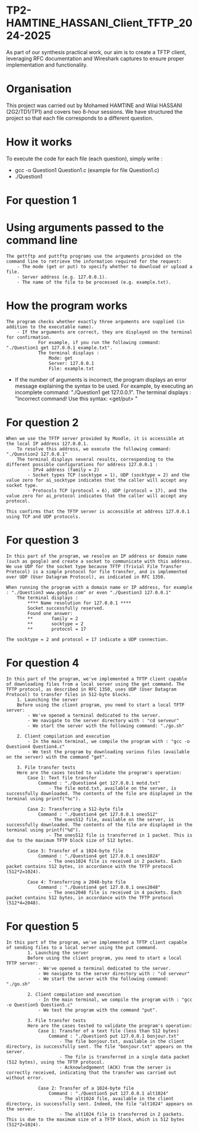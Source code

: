 # TP2-HAMTINE_HASSANI_Client_TFTP_2024-2025
As part of our synthesis practical work, our aim is to create a TFTP client, leveraging RFC documentation and Wireshark captures to ensure proper implementation and functionality.

# Organisation
This project was carried out by Mohamed HAMTINE and Wilal HASSANI (2G2/TD1/TP1) and covers two 8-hour sessions. We have structured the project so that each file corresponds to a different question.

# How it works
To execute the code for each file (each question), simply write :
- gcc -o Question1 Question1.c (example for file Question1.c)
- ./Question1

# For question 1
 # Using arguments passed to the command line
    The gettftp and puttftp programs use the arguments provided on the command line to retrieve the information required for the request:
        - The mode (get or put) to specify whether to download or upload a file.
        - Server address (e.g. 127.0.0.1).
        - The name of the file to be processed (e.g. example.txt).
 # How the program works
    The program checks whether exactly three arguments are supplied (in addition to the executable name).
        - If the arguments are correct, they are displayed on the terminal for confirmation. 
                For example, if you run the following command: "./Question1 get 127.0.0.1 example.txt".
                The terminal displays :
                    Mode: get
                    Server: 127.0.0.1
                    File: example.txt
    
  - If the number of arguments is incorrect, the program displays an error message explaining the syntax to be used.
        For example, by executing an incomplete command: "./Question1 get 127.0.0.1".
        The terminal displays : "Incorrect command! Use this syntax: <get/put> <server> <file>"

# For question 2
    When we use the TFTP server provided by Moodle, it is accessible at the local IP address 127.0.0.1.
        To resolve this address, we execute the following command: "./Question2 127.0.0.1"
        The terminal displays several results, corresponding to the different possible configurations for address 127.0.0.1 :
            - IPv4 address (family = 2)
            - Socket types TCP (socktype = 1), UDP (socktype = 2) and the value zero for ai_socktype indicates that the caller will accept any socket type.
            - Protocols TCP (protocol = 6), UDP (protocol = 17), and the value zero for ai_protocol indicates that the caller will accept any protocol.

    This confirms that the TFTP server is accessible at address 127.0.0.1 using TCP and UDP protocols.

# For question 3
    In this part of the program, we resolve an IP address or domain name (such as google) and create a socket to communicate with this address. We use UDP for the socket type because TFTP (Trivial File Transfer Protocol) is a simple protocol for file transfer, and is implemented over UDP (User Datagram Protocol), as indicated in RFC 1350.

    When running the program with a domain name or IP address, for example : "./Question3 www.google.com" or even "./Question3 127.0.0.1"
        The terminal displays :
            **** Name resolution for 127.0.0.1 ****
            Socket successfully reserved.
            Found one answer: 
            **       family = 2
            **       socktype = 2
            **       protocol = 17

    The socktype = 2 and protocol = 17 indicate a UDP connection.

# For question 4
    In this part of the program, we've implemented a TFTP client capable of downloading files from a local server using the get command. The TFTP protocol, as described in RFC 1350, uses UDP (User Datagram Protocol) to transfer files in 512-byte blocks.
        1. Launching the server
        Before using the client program, you need to start a local TFTP server:
            - We've opened a terminal dedicated to the server.
            - We navigate to the server directory with : "cd serveur"
            - We start the server with the following command: "./go.sh"

        2. Client compilation and execution
            - In the main terminal, we compile the program with : "gcc -o Question4 Question4.c"
            - We test the program by downloading various files (available on the server) with the command "get".
        
        3. File transfer tests
        Here are the cases tested to validate the program's operation:
            Case 1: Text file transfer
                Command : "./Question4 get 127.0.0.1 motd.txt"
                    - The file motd.txt, available on the server, is successfully downloaded. The contents of the file are displayed in the terminal using printf("%c").
            
            Case 2: Transferring a 512-byte file
                Command : "./Question4 get 127.0.0.1 ones512"
                    - The ones512 file, available on the server, is successfully downloaded. The contents of the file are displayed in the terminal using printf("%d").
                    - The ones512 file is transferred in 1 packet. This is due to the maximum TFTP block size of 512 bytes.
            
            Case 3: Transfer of a 1024-byte file
                Command : "./Question4 get 127.0.0.1 ones1024"
                    - The ones1024 file is received in 2 packets. Each packet contains 512 bytes, in accordance with the TFTP protocol (512*2=1024).
            
            Case 4: Transferring a 2048-byte file
                Command : "./Question4 get 127.0.0.1 ones2048"
                    - The ones2048 file is received in 4 packets. Each packet contains 512 bytes, in accordance with the TFTP protocol (512*4=2048).
            
# For question 5
    In this part of the program, we've implemented a TFTP client capable of sending files to a local server using the put command.
            1. Launching the server
            Before using the client program, you need to start a local TFTP server:
                - We've opened a terminal dedicated to the server.
                - We navigate to the server directory with : "cd serveur"
                - We start the server with the following command: "./go.sh"

            2. Client compilation and execution
                - In the main terminal, we compile the program with : "gcc -o Question5 Question5.c"
                - We test the program with the command "put".
            
            3. File transfer tests
            Here are the cases tested to validate the program's operation:
                Case 1: Transfer of a text file (less than 512 bytes)
                    Command : "./Question5 put 127.0.0.1 bonjour.txt"
                        - The file bonjour.txt, available in the client directory, is successfully sent. The file "bonjour.txt" appears on the server.
                        - The file is transferred in a single data packet (512 bytes), using the TFTP protocol.
                        - Acknowledgement (ACK) from the server is correctly received, indicating that the transfer was carried out without error.
                
                Case 2: Transfer of a 1024-byte file
                    Command : "./Question5 put 127.0.0.1 alt1024"
                        - The alt1024 file, available in the client directory, is successfully sent. Indeed, the file "alt1024" appears on the server.
                        - The alt1024 file is transferred in 2 packets. This is due to the maximum size of a TFTP block, which is 512 bytes (512*2=1024).

                

                    




